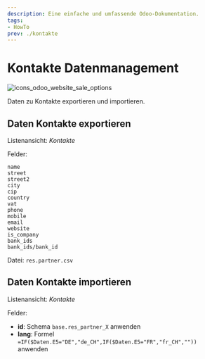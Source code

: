 ```yaml
---
description: Eine einfache und umfassende Odoo-Dokumentation.
tags:
- HowTo
prev: ./kontakte
---
```

# Kontakte Datenmanagement
![icons_odoo_website_sale_options](assets/icons_odoo_website_sale_options.png)

Daten zu Kontakte exportieren und importieren.

## Daten Kontakte exportieren

Listenansicht: *Kontakte*

Felder:
```
name
street
street2
city
cip
country
vat
phone
mobile
email
website
is_company
bank_ids
bank_ids/bank_id
```
Datei: `res.partner.csv`


## Daten Kontakte importieren

Listenansicht: *Kontakte*

Felder:

* **id**: Schema `base.res_partner_X` anwenden
* **lang**: Formel `=IF($Daten.E5="DE","de_CH",IF($Daten.E5="FR","fr_CH",""))` anwenden
